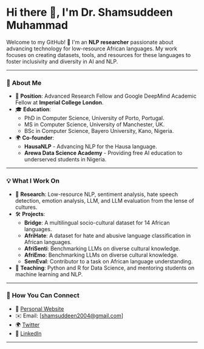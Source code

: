 # Hi there 👋, I'm Dr. Shamsuddeen Muhammad

Welcome to my GitHub! 🎉 I'm an **NLP researcher** passionate about advancing technology for low-resource African languages. My work focuses on creating datasets, tools, and resources for these languages to foster inclusivity and diversity in AI and NLP.

---

### 🌟 **About Me**
- 🏫 **Position**: Advanced Research Fellow and Google DeepMind Academic Fellow at **Imperial College London**.  
- 🎓 **Education**:  
  - PhD in Computer Science, University of Porto, Portugal.  
  - MS in Computer Science, University of Manchester, UK.  
  - BSc in Computer Science, Bayero University, Kano, Nigeria.  
- 🌍 **Co-founder**:  
  - **HausaNLP** - Advancing NLP for the Hausa language.  
  - **Arewa Data Science Academy** - Providing free AI education to underserved students in Nigeria.  

---

### 💡 **What I Work On**
- 📝 **Research**: Low-resource NLP, sentiment analysis, hate speech detection, emotion analysis, LLM, and LLM evaluation from the lense of cultures.  
- 🛠️ **Projects**:  
  - **Bridge**: A multilingual socio-cultural dataset for 14 African languages.  
  - **AfriHate**: A dataset for hate and abusive language classification in African languages.  
  - **AfriSenti**: Benchmarking LLMs on diverse cultural knowledge.
  - **AfriEmo**: Benchmarking LLMs on diverse cultural knowledge.  
  - **SemEval**: Contributor to a task on African language understanding.  
- 📖 **Teaching**: Python and R for Data Science, and mentoring students on machine learning and NLP.

---

### 🚀 **How You Can Connect**
- 🌟 [Personal Website](https://shmuhammadd.github.io)  
- ✉️ Email: [shamsuddeen2004@gmail.com]  
- 🌍 [Twitter](https://twitter.com/shmuhammadd)  
- 💼 [LinkedIn](https://www.linkedin.com/in/shmuhammad/)  

---
